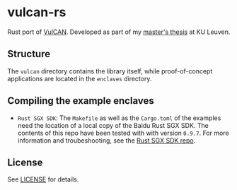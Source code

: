 # vulcan-rs

Rust port of [VulCAN](https://github.com/sancus-pma/vulcan).
Developed as part of my [master's thesis](https://distrinet.cs.kuleuven.be/software/sancus/research.php#student) at KU Leuven.

## Structure

The `vulcan` directory contains the library itself, while proof-of-concept applications are
located in the `enclaves` directory.

## Compiling the example enclaves

 - `Rust SGX SDK`: The `Makefile` as well as the `Cargo.toml` of the examples need the
 location of a local copy of the Baidu Rust SGX SDK. The contents of this repo have been tested with with version `0.9.7`.
 For more information and troubeshooting, see the [Rust SGX SDK repo](https://github.com/baidu/rust-sgx-sdk).

## License

See [LICENSE](LICENSE) for details.
